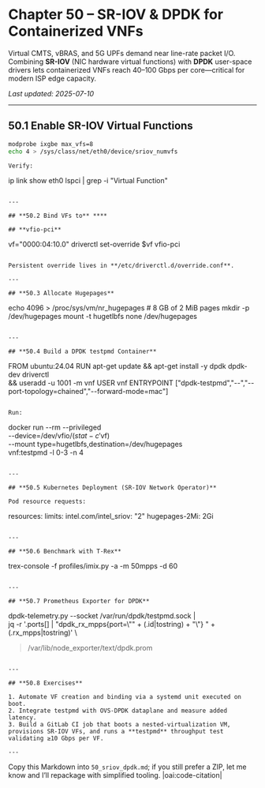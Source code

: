 
# Chapter 50 – SR-IOV & DPDK for Containerized VNFs

Virtual CMTS, vBRAS, and 5G UPFs demand near line-rate packet I/O. Combining **SR-IOV**
(NIC hardware virtual functions) with **DPDK** user-space drivers lets containerized
VNFs reach 40–100 Gbps per core—critical for modern ISP edge capacity.

_Last updated: 2025-07-10_

---

## 50.1 Enable SR-IOV Virtual Functions

```bash
modprobe ixgbe max_vfs=8
echo 4 > /sys/class/net/eth0/device/sriov_numvfs

Verify:

```
ip link show eth0
lspci | grep -i "Virtual Function"
```

---

## **50.2 Bind VFs to** ****

## **vfio-pci**

```
vf="0000:04:10.0"
driverctl set-override $vf vfio-pci
```

Persistent override lives in **/etc/driverctl.d/override.conf**.

---

## **50.3 Allocate Hugepages**

```
echo 4096 > /proc/sys/vm/nr_hugepages   # 8 GB of 2 MiB pages
mkdir -p /dev/hugepages
mount -t hugetlbfs none /dev/hugepages
```

---

## **50.4 Build a DPDK testpmd Container**

```
FROM ubuntu:24.04
RUN apt-get update && apt-get install -y dpdk dpdk-dev driverctl \
 && useradd -u 1001 -m vnf
USER vnf
ENTRYPOINT ["dpdk-testpmd","--","--port-topology=chained","--forward-mode=mac"]
```

Run:

```
docker run --rm --privileged \
  --device=/dev/vfio/$(stat -c '%d:%d' /sys/bus/pci/devices/$vf) \
  --mount type=hugetlbfs,destination=/dev/hugepages \
  vnf:testpmd -l 0-3 -n 4
```

---

## **50.5 Kubernetes Deployment (SR-IOV Network Operator)**

Pod resource requests:

```
resources:
  limits:
    intel.com/intel_sriov: "2"
    hugepages-2Mi: 2Gi
```

---

## **50.6 Benchmark with T-Rex**

```
trex-console -f profiles/imix.py -a -m 50mpps -d 60
```

---

## **50.7 Prometheus Exporter for DPDK**

```
dpdk-telemetry.py --socket /var/run/dpdk/testpmd.sock | \
  jq -r '.ports[] | "dpdk_rx_mpps{port=\\"" + (.id|tostring) + "\\"} " + (.rx_mpps|tostring)' \
  > /var/lib/node_exporter/text/dpdk.prom
```

---

## **50.8 Exercises**

1. Automate VF creation and binding via a systemd unit executed on boot.
2. Integrate testpmd with OVS-DPDK dataplane and measure added latency.
3. Build a GitLab CI job that boots a nested-virtualization VM, provisions SR-IOV VFs, and runs a **testpmd** throughput test validating ≥10 Gbps per VF.

---

```
Copy this Markdown into `50_sriov_dpdk.md`; if you still prefer a ZIP, let me know and I’ll repackage with simplified tooling. |oai:code-citation|
```
